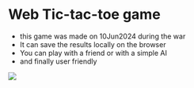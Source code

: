 <h1>Web Tic-tac-toe game</h1>
<ul><li>
  this game was made on 10Jun2024 during the war 
</li>
  <li> It can save the results locally on the browser </li>
  <li> You can play with a friend or with a simple AI </li>
  <li> and finally user friendly </li>
</ul>
<img src="https://github.com/user-attachments/assets/39c3c687-98f2-4dfd-b667-b29cb1993448">

